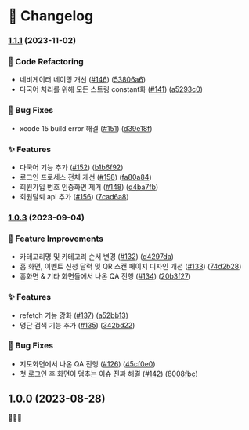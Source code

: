 # 🌈 Changelog
### [1.1.1](https://github.com/teamOpener/OpenOff-Client/compare/v1.0.3...v1.1.1) (2023-11-02)


### 🫧 Code Refactoring

* 네비게이터 네이밍 개선 ([#146](https://github.com/teamOpener/OpenOff-Client/issues/146)) ([53806a6](https://github.com/teamOpener/OpenOff-Client/commit/53806a660c3b38bcf40ede64f109072905d3a1f6))
* 다국어 처리를 위해 모든 스트링 constant화 ([#141](https://github.com/teamOpener/OpenOff-Client/issues/141)) ([a5293c0](https://github.com/teamOpener/OpenOff-Client/commit/a5293c0494acc4df8aa0f1fe3a103331d921ee1a))


### 🐛 Bug Fixes

* xcode 15 build error 해결 ([#151](https://github.com/teamOpener/OpenOff-Client/issues/151)) ([d39e18f](https://github.com/teamOpener/OpenOff-Client/commit/d39e18f8b03eb1f6a8bb51d9cad31461fb18a17d))


### ✨ Features

* 다국어 기능 추가 ([#152](https://github.com/teamOpener/OpenOff-Client/issues/152)) ([b1b6f92](https://github.com/teamOpener/OpenOff-Client/commit/b1b6f9262b4d2c5b88be6a3cc632542399a40995))
* 로그인 프로세스 전체 개선 ([#158](https://github.com/teamOpener/OpenOff-Client/issues/158)) ([fa80a84](https://github.com/teamOpener/OpenOff-Client/commit/fa80a8431ad96f6e7a3fdbbda2b87f37ee265098))
* 회원가입 번호 인증화면 제거 ([#148](https://github.com/teamOpener/OpenOff-Client/issues/148)) ([d4ba7fb](https://github.com/teamOpener/OpenOff-Client/commit/d4ba7fb0250bff2f1f0c568d161516776a86f7ba))
* 회원탈퇴 api 추가 ([#156](https://github.com/teamOpener/OpenOff-Client/issues/156)) ([7cad6a8](https://github.com/teamOpener/OpenOff-Client/commit/7cad6a8f460ec4440ad7de3859f8b2ac24e9a680))

### [1.0.3](https://github.com/Central-MakeUs/OpenOff-Client/compare/v1.0.0...v1.0.3) (2023-09-04)

### 💫 Feature Improvements

- 카테고리명 및 카테고리 순서 변경 ([#132](https://github.com/Central-MakeUs/OpenOff-Client/issues/132)) ([d4297da](https://github.com/Central-MakeUs/OpenOff-Client/commit/d4297da25ca89a4a9702a5cd84cfef6d4ff5e641))
- 홈 화면, 이벤트 신청 달력 및 QR 스캔 페이지 디자인 개선 ([#133](https://github.com/Central-MakeUs/OpenOff-Client/issues/133)) ([74d2b28](https://github.com/Central-MakeUs/OpenOff-Client/commit/74d2b286283191f454e0b039584f8cd62927ab13))
- 홈화면 & 기타 화면들에서 나온 QA 진행 ([#134](https://github.com/Central-MakeUs/OpenOff-Client/issues/134)) ([20b3f27](https://github.com/Central-MakeUs/OpenOff-Client/commit/20b3f2758ffb7cfc1f8e719611f6cc89bfa525d1))

### ✨ Features

- refetch 기능 강화 ([#137](https://github.com/Central-MakeUs/OpenOff-Client/issues/137)) ([a52bb13](https://github.com/Central-MakeUs/OpenOff-Client/commit/a52bb138238119625adddb46bf013fe34a0faa21))
- 명단 검색 기능 추가 ([#135](https://github.com/Central-MakeUs/OpenOff-Client/issues/135)) ([342bd22](https://github.com/Central-MakeUs/OpenOff-Client/commit/342bd2243de10439ced9089712651ae2111358a6))

### 🐛 Bug Fixes

- 지도화면에서 나온 QA 진행 ([#126](https://github.com/Central-MakeUs/OpenOff-Client/issues/126)) ([45cf0e0](https://github.com/Central-MakeUs/OpenOff-Client/commit/45cf0e007bb627217d8920bacd3e7cd191e920b8))
- 첫 로그인 후 화면이 멈추는 이슈 진짜 해결 ([#142](https://github.com/Central-MakeUs/OpenOff-Client/issues/142)) ([8008fbc](https://github.com/Central-MakeUs/OpenOff-Client/commit/8008fbc02a4c62f0ab8f9a4b8af1e374cfea0f90))

## 1.0.0 (2023-08-28)

🎉🎉🎉
